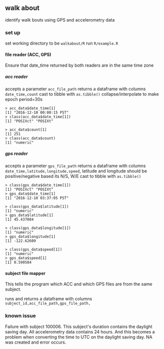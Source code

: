 ## walk about
identify walk bouts using GPS and accelerometry data

### set up
set working directory to be `walkabout/R`
run `R/example.R`

#### file reader (ACC, GPS)
Ensure that date_time returned by both readers are in the same time zone

##### acc reader
accepts a parameter `acc_file_path`
returns a dataframe with columns `date_time,count`
cast to tibble with `as.tibble()`
collapse/interpolate to make epoch period=30s

``` output data types
> acc_data$date_time[1]
[1] "2016-12-10 00:00:15 PST"
> class(acc_data$date_time[1])
[1] "POSIXct" "POSIXt" 

> acc_data$count[1]
[1] 251
> class(acc_data$count)
[1] "numeric"
```

##### gps reader
accepts a parameter `gps_file_path`
returns a dataframe with columns `date_time,latitude,longitude,speed`, latitude and longitude should be positive/negative based its N/S, W/E
cast to tibble with `as.tibble()`

```data type
> class(gps_data$date_time[1])
[1] "POSIXct" "POSIXt" 
> gps_data$date_time[1]
[1] "2016-12-10 03:37:05 PST"

> class(gps_data$latitude[1])
[1] "numeric"
> gps_data$latitude[1]
[1] 45.437084

> class(gps_data$longitude[1])
[1] "numeric"
> gps_data$longitude[1]
[1] -122.62609

> class(gps_data$speed[1])
[1] "numeric"
> gps_data$speed[1]
[1] 0.590584
```

#### subject file mapper
This tells the program which ACC and which GPS files are from the same subject.

runs and returns a dataframe with columns `subject_id,acc_file_path,gps_file_path,`

### known issue
Failure with subject 100006. This subject's duration contains the daylight saving day. 
All accelerometry data contains 24 hours. And this becomes a problem when converting the time to UTC on the daylight saving day. NA was created and error occurs.
